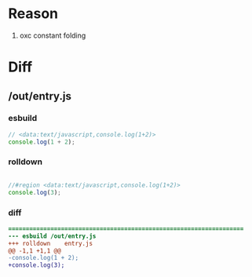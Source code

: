 # Reason
1. oxc constant folding
# Diff
## /out/entry.js
### esbuild
```js
// <data:text/javascript,console.log(1+2)>
console.log(1 + 2);
```
### rolldown
```js

//#region <data:text/javascript,console.log(1+2)>
console.log(3);

```
### diff
```diff
===================================================================
--- esbuild	/out/entry.js
+++ rolldown	entry.js
@@ -1,1 +1,1 @@
-console.log(1 + 2);
+console.log(3);

```
